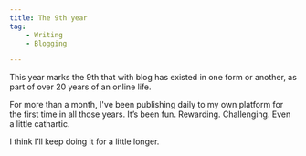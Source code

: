 ```yaml
---
title: The 9th year
tag: 
    - Writing
    - Blogging

---
```


This year marks the 9th that with blog has existed in one form or another, as part of over 20 years of an online life.

For more than a month, I've been publishing daily to my own platform for the first time in all those years. It’s been fun. Rewarding. Challenging. Even a little cathartic.

I think I’ll keep doing it for a little longer.

